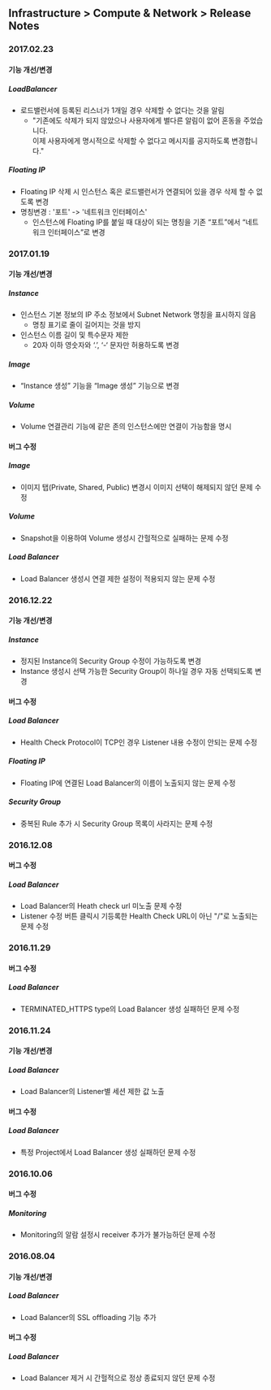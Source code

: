 ## Infrastructure > Compute & Network > Release Notes

### 2017.02.23

#### 기능 개선/변경

##### LoadBalancer

* 로드밸런서에 등록된 리스너가 1개일 경우 삭제할 수 없다는 것을 알림
   * "기존에도 삭제가 되지 않았으나 사용자에게 별다른 알림이 없어 혼동을 주었습니다.<br/>이제 사용자에게 명시적으로 삭제할 수 없다고 메시지를 공지하도록 변경합니다."

##### Floating IP

* Floating IP 삭제 시 인스턴스 혹은 로드밸런서가 연결되어 있을 경우 삭제 할 수 없도록 변경
* 명칭변경 : '포트' -> '네트워크 인터페이스'
    * 인스턴스에 Floating IP를 붙일 때 대상이 되는 명칭을 기존 “포트”에서 “네트워크 인터페이스”로 변경

### 2017.01.19

#### 기능 개선/변경

##### Instance

* 인스턴스 기본 정보의 IP 주소 정보에서 Subnet Network 명칭을 표시하지 않음
    * 명칭 표기로 줄이 길어지는 것을 방지
* 인스턴스 이름 길이 및 특수문자 제한
    * 20자 이하 영숫자와 ‘.’, ‘-‘ 문자만 허용하도록 변경

##### Image

* “Instance 생성” 기능을 “Image 생성” 기능으로 변경

##### Volume

* Volume 연결관리 기능에 같은 존의 인스턴스에만 연결이 가능함을 명시

#### 버그 수정

##### Image

* 이미지 탭(Private, Shared, Public) 변경시 이미지 선택이 해제되지 않던 문제 수정

##### Volume

* Snapshot을 이용하여 Volume 생성시 간헐적으로 실패하는 문제 수정

##### Load Balancer

* Load Balancer 생성시 연결 제한 설정이 적용되지 않는 문제 수정

### 2016.12.22

#### 기능 개선/변경

##### Instance
* 정지된 Instance의 Security Group 수정이 가능하도록 변경
* Instance 생성시 선택 가능한 Security Group이 하나일 경우 자동 선택되도록 변경

#### 버그 수정

##### Load Balancer
* Health Check Protocol이 TCP인 경우 Listener 내용 수정이 안되는 문제 수정

##### Floating IP
* Floating IP에 연결된 Load Balancer의 이름이 노출되지 않는 문제 수정

##### Security Group
* 중복된 Rule 추가 시 Security Group 목록이 사라지는 문제 수정

### 2016.12.08

#### 버그 수정

##### Load Balancer

* Load Balancer의 Heath check url 미노출 문제 수정
* Listener 수정 버튼 클릭시 기등록한 Health Check URL이 아닌 "/"로 노출되는 문제 수정

### 2016.11.29

#### 버그 수정

##### Load Balancer

* TERMINATED_HTTPS type의 Load Balancer 생성 실패하던 문제 수정

### 2016.11.24

#### 기능 개선/변경

##### Load Balancer

* Load Balancer의 Listener별 세션 제한 값 노출

#### 버그 수정 

##### Load Balancer

* 특정 Project에서 Load Balancer 생성 실패하던 문제 수정

### 2016.10.06

#### 버그 수정

##### Monitoring

*  Monitoring의 알람 설정시 receiver 추가가 불가능하던 문제 수정

### 2016.08.04

#### 기능 개선/변경

##### Load Balancer

* Load Balancer의 SSL offloading 기능 추가

#### 버그 수정

##### Load Balancer

* Load Balancer 제거 시 간헐적으로 정상 종료되지 않던 문제 수정
